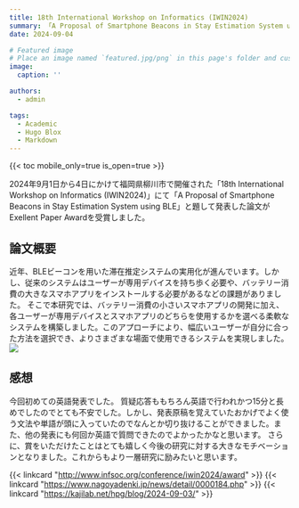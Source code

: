 ```yaml
---
title: 18th International Workshop on Informatics (IWIN2024)
summary: 「A Proposal of Smartphone Beacons in Stay Estimation System using BLE」の研究発表
date: 2024-09-04

# Featured image
# Place an image named `featured.jpg/png` in this page's folder and customize its options here.
image:
  caption: ''

authors:
  - admin

tags:
  - Academic
  - Hugo Blox
  - Markdown
---
```


{{< toc mobile_only=true is_open=true >}}

2024年9月1日から4日にかけて福岡県柳川市で開催された「18th International Workshop on Informatics (IWIN2024)」にて「A Proposal of Smartphone Beacons in Stay Estimation System using BLE」と題して発表した論文がExellent Paper Awardを受賞しました。

## 論文概要
近年、BLEビーコンを用いた滞在推定システムの実用化が進んでいます。しかし、従来のシステムはユーザーが専用デバイスを持ち歩く必要や、バッテリー消費の大きなスマホアプリをインストールする必要があるなどの課題がありました。
そこで本研究では、バッテリー消費の小さいスマホアプリの開発に加え、各ユーザーが専用デバイスとスマホアプリのどちらを使用するかを選べる柔軟なシステムを構築しました。このアプローチにより、幅広いユーザーが自分に合った方法を選択でき、よりさまざまな場面で使用できるシステムを実現しました。
<img src="togawa_iwin2024_overview.jpg">
<!-- <img width="600" alt="20240926_173215.jpg (438.8 kB)" src="https://img.esa.io/uploads/production/attachments/13979/2024/09/30/129838/4f346fb5-b750-417a-b538-89cd4987a2cf.jpg"> -->


## 感想
今回初めての英語発表でした。 質疑応答ももちろん英語で行われかつ15分と長めでしたのでとても不安でした。しかし、発表原稿を覚えていたおかげでよく使う文法や単語が頭に入っていたのでなんとか切り抜けることができました。また、他の発表にも何回か英語で質問できたのでよかったかなと思います。 さらに、賞をいただけたことはとても嬉しく今後の研究に対する大きなモチベーションとなりました。これからもより一層研究に励みたいと思います。

{{< linkcard "http://www.infsoc.org/conference/iwin2024/award" >}}
{{< linkcard "https://www.nagoyadenki.jp/news/detail/0000184.php" >}}
{{< linkcard "https://kajilab.net/hpg/blog/2024-09-03/" >}}

<!-- ## Overview

1. The Hugo Blox website builder for Hugo, along with its starter templates, is designed for professional creators, educators, and teams/organizations - although it can be used to create any kind of site
2. The template can be modified and customised to suit your needs. It's a good platform for anyone looking to take control of their data and online identity whilst having the convenience to start off with a **no-code solution (write in Markdown and customize with YAML parameters)** and having **flexibility to later add even deeper personalization with HTML and CSS**
3. You can work with all your favourite tools and apps with hundreds of plugins and integrations to speed up your workflows, interact with your readers, and much more

[//]: # ([![The template is mobile first with a responsive design to ensure that your site looks stunning on every device.]&#40;https://raw.githubusercontent.com/wowchemy/wowchemy-hugo-modules/main/starters/academic/preview.png&#41;]&#40;https://hugoblox.com&#41;)

### Get Started

- 👉 [**Create a new site**](https://hugoblox.com/templates/)
- 📚 [**Personalize your site**](https://docs.hugoblox.com/)
- 💬 [Chat with the **Hugo Blox community**](https://discord.gg/z8wNYzb) or [**Hugo community**](https://discourse.gohugo.io)
- 🐦 Twitter: [@GetResearchDev](https://twitter.com/GetResearchDev) [@GeorgeCushen](https://twitter.com/GeorgeCushen) #MadeWithHugoBlox
- 💡 [Request a **feature** or report a **bug** for _Hugo Blox_](https://github.com/HugoBlox/hugo-blox-builder/issues)
- ⬆️ **Updating Hugo Blox?** View the [Update Guide](https://docs.hugoblox.com/reference/update/) and [Release Notes](https://github.com/HugoBlox/hugo-blox-builder/releases)

## Crowd-funded open-source software

To help us develop this template and software sustainably under the MIT license, we ask all individuals and businesses that use it to help support its ongoing maintenance and development via sponsorship.

### [❤️ Click here to become a sponsor and help support Hugo Blox's future ❤️](https://hugoblox.com/sponsor/)

As a token of appreciation for sponsoring, you can **unlock [these](https://hugoblox.com/sponsor/) awesome rewards and extra features 🦄✨**

## Ecosystem

- **[Bibtex To Markdown](https://github.com/GetRD/academic-file-converter):** Automatically import publications from BibTeX

## Inspiration

[Learn what other **creators**](https://hugoblox.com/creators/) are building with this template.

## Features

- **Page builder** - Create _anything_ with no-code [**blocks**](https://hugoblox.com/blocks/) and [**elements**](https://docs.hugoblox.com/reference/markdown/)
- **Edit any type of content** - Blog posts, publications, talks, slides, projects, and more!
- **Create content** in [**Markdown**](https://docs.hugoblox.com/reference/markdown/), [**Jupyter**](https://docs.hugoblox.com/getting-started/cms/), or [**RStudio**](https://docs.hugoblox.com/getting-started/cms/)
- **Plugin System** - Fully customizable [**color** and **font themes**](https://docs.hugoblox.com/getting-started/customize/)
- **Display Code and Math** - Code syntax highlighting and LaTeX math supported
- **Integrations** - [Google Analytics](https://analytics.google.com), [Disqus commenting](https://disqus.com), Maps, Contact Forms, and more!
- **Beautiful Site** - Simple and refreshing one-page design
- **Industry-Leading SEO** - Help get your website found on search engines and social media
- **Media Galleries** - Display your images and videos with captions in a customizable gallery
- **Mobile Friendly** - Look amazing on every screen with a mobile friendly version of your site
- **Multi-language** - 35+ language packs including English, 中文, and Português
- **Multi-user** - Each author gets their own profile page
- **Privacy Pack** - Assists with GDPR
- **Stand Out** - Bring your site to life with animation, parallax backgrounds, and scroll effects
- **One-Click Deployment** - No servers. No databases. Only files. -->

<!-- ## Themes

Hugo Blox and its templates come with **automatic day (light) and night (dark) mode** built-in. Visitors can choose their preferred mode by clicking the sun/moon icon in the header.

[Choose a stunning **theme** and **font**](https://docs.hugoblox.com/getting-started/customize/) for your site. Themes are fully customizable.

## License

Copyright 2016-present [George Cushen](https://georgecushen.com).

Released under the [MIT](https://github.com/HugoBlox/hugo-blox-builder/blob/main/LICENSE.md) license. -->
